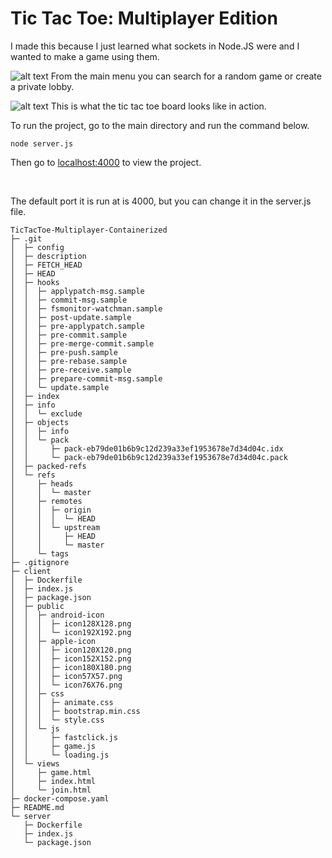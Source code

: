 # Tic Tac Toe: Multiplayer Edition

I made this because I just learned what sockets in Node.JS were and I wanted to make 
a game using them. 

![alt text](example_pics/screenshot1.png)
From the main menu you can search for a random game or create a private lobby.

![alt text](example_pics/screenshot2.png)
This is what the tic tac toe board looks like in action.

To run the project, go to the main directory and run the command below.
```
node server.js
```
Then go to [localhost:4000](http://localhost:4000) to view the project.

<br>

The default port it is run at is 4000, but you can change it in the server.js file.



```
TicTacToe-Multiplayer-Containerized
├─ .git
│  ├─ config
│  ├─ description
│  ├─ FETCH_HEAD
│  ├─ HEAD
│  ├─ hooks
│  │  ├─ applypatch-msg.sample
│  │  ├─ commit-msg.sample
│  │  ├─ fsmonitor-watchman.sample
│  │  ├─ post-update.sample
│  │  ├─ pre-applypatch.sample
│  │  ├─ pre-commit.sample
│  │  ├─ pre-merge-commit.sample
│  │  ├─ pre-push.sample
│  │  ├─ pre-rebase.sample
│  │  ├─ pre-receive.sample
│  │  ├─ prepare-commit-msg.sample
│  │  └─ update.sample
│  ├─ index
│  ├─ info
│  │  └─ exclude
│  ├─ objects
│  │  ├─ info
│  │  └─ pack
│  │     ├─ pack-eb79de01b6b9c12d239a33ef1953678e7d34d04c.idx
│  │     └─ pack-eb79de01b6b9c12d239a33ef1953678e7d34d04c.pack
│  ├─ packed-refs
│  └─ refs
│     ├─ heads
│     │  └─ master
│     ├─ remotes
│     │  ├─ origin
│     │  │  └─ HEAD
│     │  └─ upstream
│     │     ├─ HEAD
│     │     └─ master
│     └─ tags
├─ .gitignore
├─ client
│  ├─ Dockerfile
│  ├─ index.js
│  ├─ package.json
│  ├─ public
│  │  ├─ android-icon
│  │  │  ├─ icon128X128.png
│  │  │  └─ icon192X192.png
│  │  ├─ apple-icon
│  │  │  ├─ icon120X120.png
│  │  │  ├─ icon152X152.png
│  │  │  ├─ icon180X180.png
│  │  │  ├─ icon57X57.png
│  │  │  └─ icon76X76.png
│  │  ├─ css
│  │  │  ├─ animate.css
│  │  │  ├─ bootstrap.min.css
│  │  │  └─ style.css
│  │  └─ js
│  │     ├─ fastclick.js
│  │     ├─ game.js
│  │     └─ loading.js
│  └─ views
│     ├─ game.html
│     ├─ index.html
│     └─ join.html
├─ docker-compose.yaml
├─ README.md
└─ server
   ├─ Dockerfile
   ├─ index.js
   └─ package.json

```